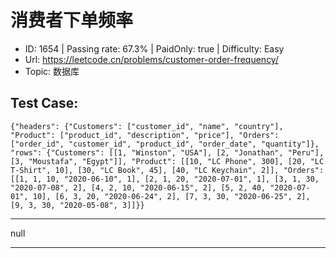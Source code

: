 # 消费者下单频率                                                        

* ID: 1654    | Passing rate: 67.3% | PaidOnly: true   | Difficulty: Easy 
* Url: https://leetcode.cn/problems/customer-order-frequency/ 
* Topic: 数据库 

## Test Case:

```
{"headers": {"Customers": ["customer_id", "name", "country"], "Product": ["product_id", "description", "price"], "Orders": ["order_id", "customer_id", "product_id", "order_date", "quantity"]}, "rows": {"Customers": [[1, "Winston", "USA"], [2, "Jonathan", "Peru"], [3, "Moustafa", "Egypt"]], "Product": [[10, "LC Phone", 300], [20, "LC T-Shirt", 10], [30, "LC Book", 45], [40, "LC Keychain", 2]], "Orders": [[1, 1, 10, "2020-06-10", 1], [2, 1, 20, "2020-07-01", 1], [3, 1, 30, "2020-07-08", 2], [4, 2, 10, "2020-06-15", 2], [5, 2, 40, "2020-07-01", 10], [6, 3, 20, "2020-06-24", 2], [7, 3, 30, "2020-06-25", 2], [9, 3, 30, "2020-05-08", 3]]}}
```

---

null

---